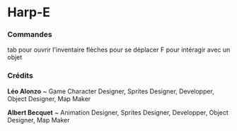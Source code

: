 # Harp-E

### Commandes
tab pour ouvrir l'inventaire
flèches pour se déplacer
F pour intéragir avec un objet

### Crédits
**Léo Alonzo** ~ Game Character Designer, Sprites Designer, Developper, Object Designer, Map Maker

**Albert Becquet** ~ Animation Designer, Sprites Designer, Developper, Object Designer, Map Maker
